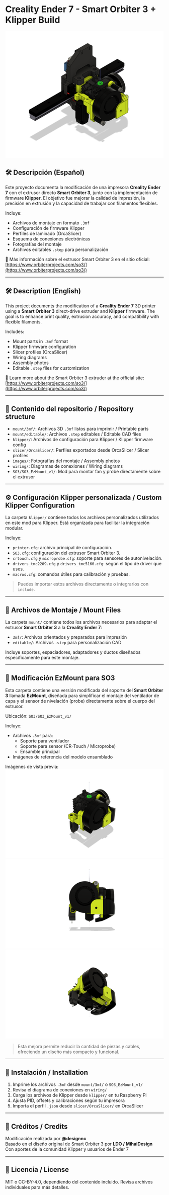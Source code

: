 # Creality Ender 7 - Smart Orbiter 3 + Klipper Build

![Vista general del montaje](https://github.com/designnc/ender7-smart-orbiter-v3/raw/main/images/Ender%207%20X%20S03%20v3.3-1.png)

## 🛠️ Descripción (Español)

Este proyecto documenta la modificación de una impresora **Creality Ender 7** con el extrusor directo **Smart Orbiter 3**, junto con la implementación de firmware **Klipper**. El objetivo fue mejorar la calidad de impresión, la precisión en extrusión y la capacidad de trabajar con filamentos flexibles.

Incluye:
- Archivos de montaje en formato `.3mf`
- Configuración de firmware Klipper
- Perfiles de laminado (OrcaSlicer)
- Esquema de conexiones electrónicas
- Fotografías del montaje
- Archivos editables `.step` para personalización

🔗 Más información sobre el extrusor Smart Orbiter 3 en el sitio oficial:  
[https://www.orbiterprojects.com/so3/](https://www.orbiterprojects.com/so3/)

---

## 🛠️ Description (English)

This project documents the modification of a **Creality Ender 7** 3D printer using a **Smart Orbiter 3** direct-drive extruder and **Klipper** firmware. The goal is to enhance print quality, extrusion accuracy, and compatibility with flexible filaments.

Includes:
- Mount parts in `.3mf` format
- Klipper firmware configuration
- Slicer profiles (OrcaSlicer)
- Wiring diagrams
- Assembly photos
- Editable `.step` files for customization

🔗 Learn more about the Smart Orbiter 3 extruder at the official site:  
[https://www.orbiterprojects.com/so3/](https://www.orbiterprojects.com/so3/)

---

## 📂 Contenido del repositorio / Repository structure

- `mount/3mf/`: Archivos 3D `.3mf` listos para imprimir / Printable parts  
- `mount/editable/`: Archivos `.step` editables / Editable CAD files  
- `klipper/`: Archivos de configuración para Klipper / Klipper firmware config  
- `slicer/OrcaSlicer/`: Perfiles exportados desde OrcaSlicer / Slicer profiles  
- `images/`: Fotografías del montaje / Assembly photos  
- `wiring/`: Diagramas de conexiones / Wiring diagrams  
- `SO3/SO3_EzMount_v1/`: Mod para montar fan y probe directamente sobre el extrusor

---

## ⚙️ Configuración Klipper personalizada / Custom Klipper Configuration

La carpeta `klipper/` contiene todos los archivos personalizados utilizados en este mod para Klipper. Está organizada para facilitar la integración modular.

Incluye:
- `printer.cfg`: archivo principal de configuración.
- `SO3.cfg`: configuración del extrusor Smart Orbiter 3.
- `crtouch.cfg` y `microprobe.cfg`: soporte para sensores de autonivelación.
- `drivers_tmc2209.cfg` y `drivers_tmc5160.cfg`: según el tipo de driver que uses.
- `macros.cfg`: comandos útiles para calibración y pruebas.

> Puedes importar estos archivos directamente o integrarlos con `include`.

---

## 🧱 Archivos de Montaje / Mount Files

La carpeta `mount/` contiene todos los archivos necesarios para adaptar el extrusor **Smart Orbiter 3** a la **Creality Ender 7**:

- `3mf/`: Archivos orientados y preparados para impresión
- `editable/`: Archivos `.step` para personalización CAD

Incluye soportes, espaciadores, adaptadores y ductos diseñados específicamente para este montaje.

---

## 🧩 Modificación EzMount para SO3

Esta carpeta contiene una versión modificada del soporte del **Smart Orbiter 3** llamada **EzMount**, diseñada para simplificar el montaje del ventilador de capa y el sensor de nivelación (probe) directamente sobre el cuerpo del extrusor.

Ubicación: `SO3/SO3_EzMount_v1/`

Incluye:
- Archivos `.3mf` para:
  - Soporte para ventilador
  - Soporte para sensor (CR-Touch / Microprobe)
  - Ensamble principal
- Imágenes de referencia del modelo ensamblado

Imágenes de vista previa:
![S03 EzMount P1](https://github.com/designnc/ender7-smart-orbiter-v3/raw/main/SO3/SO3_EzMount_v1/S03%20EzMount%20V1.0%20P1.png)
![S03 EzMount P2](https://github.com/designnc/ender7-smart-orbiter-v3/raw/main/SO3/SO3_EzMount_v1/S03%20EzMount%20V1.0%20P2.png)
![S03 EzMount P3](https://github.com/designnc/ender7-smart-orbiter-v3/raw/main/SO3/SO3_EzMount_v1/S03%20EzMount%20V1.0%20P3.png)

> Esta mejora permite reducir la cantidad de piezas y cables, ofreciendo un diseño más compacto y funcional.

---

## 🔧 Instalación / Installation

1. Imprime los archivos `.3mf` desde `mount/3mf/` o `SO3_EzMount_v1/`  
2. Revisa el diagrama de conexiones en `wiring/`  
3. Carga los archivos de Klipper desde `klipper/` en tu Raspberry Pi  
4. Ajusta PID, offsets y calibraciones según tu impresora  
5. Importa el perfil `.json` desde `slicer/OrcaSlicer/` en OrcaSlicer  

---

## 📸 Créditos / Credits

Modificación realizada por **@designnc**  
Basado en el diseño original de Smart Orbiter 3 por **LDO / MihaiDesign**  
Con aportes de la comunidad Klipper y usuarios de Ender 7  

---

## 📜 Licencia / License

MIT o CC-BY-4.0, dependiendo del contenido incluido. Revisa archivos individuales para más detalles.
